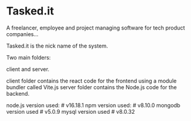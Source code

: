 # Tasked.it

A freelancer, employee and project managing software for tech product companies...

Tasked.it is the nick name of the system.

Two main folders:

client and server. 

client folder contains the react code for the frontend using a module bundler called Vite.js
server folder contains the Node.js code for the backend.

node.js version used: # v16.18.1
npm version used: # v8.10.0
mongodb version used # v5.0.9 
mysql version used # v8.0.32
